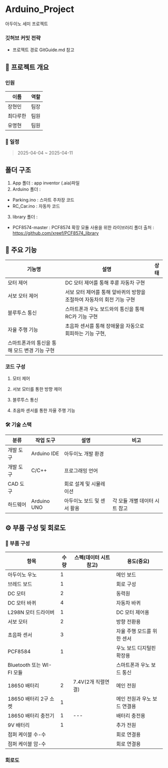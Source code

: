 # Arduino_Project

아두이노 세미 프로젝트

### 깃허브 커밋 전략

- 프로젝트 경로 GitGuide.md 참고

## 📌 프로젝트 개요

### 인원

| 이름     | 역할 |
| -------- | ---- |
| 장현민   | 팀장 |
| 최다루한 | 팀원 |
| 유명현   | 팀원 |

### 📅 일정

> 2025-04-04 ~ 2025-04-11

## 폴더 구조

1. App 폴더 : app inventor (.aia)파일
2. Arduino 폴더 :

- Parking.ino : 스마트 주차장 코드
- RC_Car.ino : 자동차 코드

3. library 폴더 :

- PCF8574-master : PCF8574 확장 모듈 사용을 위한 라이브러리 폴더
  출처 : https://github.com/xreef/PCF8574_library

## 📌 주요 기능

| 기능명                                       | 설명                                                                   | 상태 |
| -------------------------------------------- | ---------------------------------------------------------------------- | ---- |
| 모터 제어                                    | DC 모터 제어를 통해 후륜 자동차 구현                                   |
| 서보 모터 제어                               | 서보 모터 제어를 통해 앞바퀴의 방향을 조절하여 자동차의 회전 기능 구현 |
| 블루투스 통신                                | 스마트폰과 우노 보드와의 통신을 통해 RC카 기능 구현                    |
| 자율 주행 기능                               | 초음파 센서를 통해 장애물을 자동으로 회피하는 기능 구현,               |
| 스마트폰과의 통신을 통해 모드 변경 기능 구현 |

### 코드 구성

1. 모터 제어

2. 서보 모터를 통한 방향 제어

3. 블루투스 통신

4. 초음파 센서를 통한 자율 주행 기능

### 🛠 기술 스택

| 분류      | 작업 도구   | 설명                       | 비고                          |
| --------- | ----------- | -------------------------- | ----------------------------- |
| 개발 도구 | Arduino IDE | 아두이노 개발 환경         |                               |
| 개발 도구 | C/C++       | 프로그래밍 언어            |                               |
| CAD 도구  |             | 회로 설계 및 시뮬레이션    |                               |
| 하드웨어  | Arduino UNO | 아두이노 보드 및 센서 활용 | 각 모듈 개별 데이터 시트 참고 |

## ⚙️ 부품 구성 및 회로도

### 🔩 부품 구성

| 항목                      | 수량 | 스펙(데이터 시트 참고) | 용도(중요)                   |
| ------------------------- | ---- | ---------------------- | ---------------------------- |
| 아두이노 우노             | 1    |                        | 메인 보드                    |
| 브레드 보드               | 1    |                        | 회로 구성                    |
| DC 모터                   | 2    |                        | 동력원                       |
| DC 모터 바퀴              | 4    |                        | 자동차 바퀴                  |
| L298N 모터 드라이버       | 1    |                        | DC 모터 제어용               |
| 서보 모터                 | 2    |                        | 방향 전환용                  |
| 초음파 센서               | 3    |                        | 자율 주행 모드를 위한 센서   |
| PCF8584                   | 1    |                        | 우노 보드 디지털핀 확장용    |
| Bluetooth 또는 WI-FI 모듈 |      |                        | 스마트폰과 우노 보드 통신    |
| 18650 배터리              | 2    | 7.4V(2개 직렬연결)     | 메인 전원                    |
| 18650 배터리 2구 소켓     | 1    |                        | 메인 전원과 우노 보드 연결용 |
| 18650 배터리 충전기       | 1    | ---                    | 배터리 충전용                |
| 9V 배터리                 | 1    |                        | 추가 전원                    |
| 점퍼 케이블 수-수         |      |                        | 회로 연결용                  |
| 점퍼 케이블 암-수         |      |                        | 회로 연결용                  |

### 회로도
